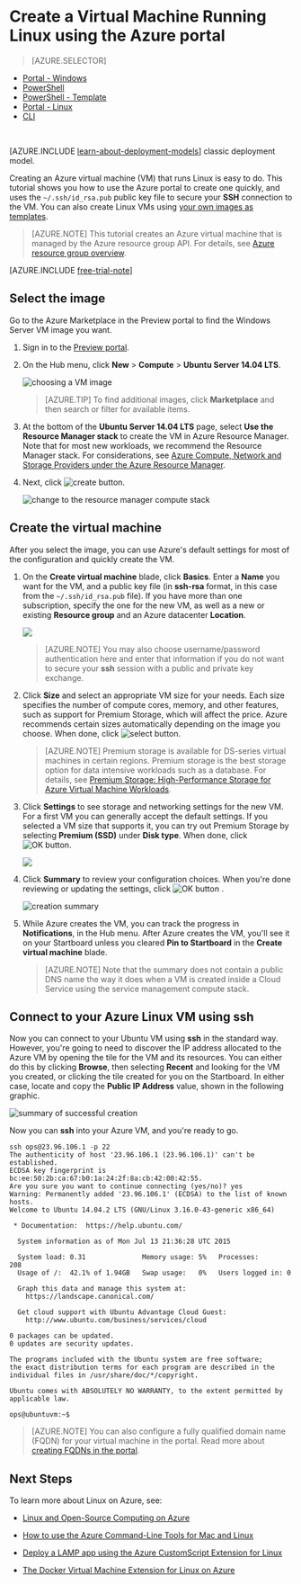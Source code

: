 <properties
	pageTitle="Create an Azure virtual machine running Linux in the Azure classic portal | Microsoft Azure"
	description="Use the Azure classic portal to create an Azure virtual machine (VM) running Linux with the Azure resource groups."
	services="virtual-machines"
	documentationCenter=""
	authors="squillace"
	manager="timlt"
	editor="tysonn"
	tags="azure-resource-manager"/>

<tags
	ms.service="virtual-machines"
	ms.workload="infrastructure-services"
	ms.tgt_pltfrm="vm-linux"
	ms.devlang="na"
	ms.topic="article"
	ms.date="10/21/2015"
	ms.author="rasquill"/>

# Create a Virtual Machine Running Linux using the Azure portal

> [AZURE.SELECTOR]
- [Portal - Windows](virtual-machines-windows-tutorial.md)
- [PowerShell](virtual-machines-ps-create-preconfigure-windows-resource-manager-vms.md)
- [PowerShell - Template](virtual-machines-create-windows-powershell-resource-manager-template.md)
- [Portal - Linux](virtual-machines-linux-portal-create.md)
- [CLI](virtual-machines-linux-tutorial.md)

<br>


[AZURE.INCLUDE [learn-about-deployment-models](../../includes/learn-about-deployment-models-rm-include.md)] classic deployment model.

Creating an Azure virtual machine (VM) that runs Linux is easy to do. This tutorial shows you how to use the Azure portal to create one quickly, and uses the `~/.ssh/id_rsa.pub` public key file to secure your **SSH** connection to the VM. You can also create Linux VMs using [your own images as templates](virtual-machines-linux-create-upload-vhd.md).

> [AZURE.NOTE] This tutorial creates an Azure virtual machine that is managed by the Azure resource group API. For details, see [Azure resource group overview](resource-group-overview.md).

[AZURE.INCLUDE [free-trial-note](../../includes/free-trial-note.md)]

## Select the image

Go to the Azure Marketplace in the Preview portal to find the Windows Server VM image you want.

1. Sign in to the [Preview portal](https://portal.azure.com).

2. On the Hub menu, click **New** > **Compute** > **Ubuntu Server 14.04 LTS**.

	![choosing a VM image](media/virtual-machines-linux-tutorial-portal-rm/chooseubuntuvm.png)

	> [AZURE.TIP] To find additional images, click **Marketplace** and then search or filter for available items.

3. At the bottom of the **Ubuntu Server 14.04 LTS** page, select **Use the Resource Manager stack** to create the VM in Azure Resource Manager. Note that for most new workloads, we recommend the Resource Manager stack. For considerations, see [Azure Compute, Network and Storage Providers under the Azure Resource Manager](virtual-machines-azurerm-versus-azuresm.md).

4. Next, click ![create button](media/virtual-machines-linux-tutorial-portal-rm/createbutton.png).

	![change to the resource manager compute stack](media/virtual-machines-linux-tutorial-portal-rm/changetoresourcestack.png)

## Create the virtual machine

After you select the image, you can use Azure's default settings for most of the configuration and quickly create the VM.

1. On the **Create virtual machine** blade, click **Basics**. Enter a **Name** you want for the VM, and a public key file (in **ssh-rsa** format, in this case from the `~/.ssh/id_rsa.pub` file). If you have more than one subscription, specify the one for the new VM, as well as a new or existing **Resource group** and an Azure datacenter **Location**.

	![](media/virtual-machines-linux-tutorial-portal-rm/step-1-thebasics.png)

	> [AZURE.NOTE] You may also choose username/password authentication here and enter that information if you do not want to secure your **ssh** session with a public and private key exchange.

2. Click **Size** and select an appropriate VM size for your needs. Each size specifies the number of compute cores, memory, and other features, such as support for Premium Storage, which will affect the price. Azure recommends certain sizes automatically depending on the image you choose. When done, click ![select button](media/virtual-machines-linux-tutorial-portal-rm/selectbutton-size.png).

	>[AZURE.NOTE] Premium storage is available for DS-series virtual machines in certain regions. Premium storage is the best storage option for data intensive workloads such as a database. For details, see [Premium Storage: High-Performance Storage for Azure Virtual Machine Workloads](storage-premium-storage-preview-portal.md).

3. Click **Settings** to see storage and networking settings for the new VM. For a first VM you can generally accept the default settings. If you selected a VM size that supports it, you can try out Premium Storage by selecting **Premium (SSD)** under **Disk type**. When done, click ![OK button](media/virtual-machines-linux-tutorial-portal-rm/okbutton.png).

	![](media/virtual-machines-linux-tutorial-portal-rm/step-3-settings.png)

6. Click **Summary** to review your configuration choices. When you're done reviewing or updating the settings, click ![OK button](media/virtual-machines-linux-tutorial-portal-rm/createbutton.png) .

	![creation summary](media/virtual-machines-linux-tutorial-portal-rm/summarybeforecreation.png)

8. While Azure creates the VM, you can track the progress in **Notifications**, in the Hub menu. After Azure creates the VM, you'll see it on your Startboard unless you cleared **Pin to Startboard** in the **Create virtual machine** blade.

	> [AZURE.NOTE] Note that the summary does not contain a public DNS name the way it does when a VM is created inside a Cloud Service using the service management compute stack.

## Connect to your Azure Linux VM using **ssh**

Now you can connect to your Ubuntu VM using **ssh** in the standard way. However, you're going to need to discover the IP address allocated to the Azure VM by opening the tile for the VM and its resources. You can either do this by clicking **Browse**, then selecting **Recent** and looking for the VM you created, or clicking the tile created for you on the Startboard. In either case, locate and copy the **Public IP Address** value, shown in the following graphic.

![summary of successful creation](media/virtual-machines-linux-tutorial-portal-rm/successresultwithip.png)

Now you can **ssh** into your Azure VM, and you're ready to go.

	ssh ops@23.96.106.1 -p 22
	The authenticity of host '23.96.106.1 (23.96.106.1)' can't be established.
	ECDSA key fingerprint is bc:ee:50:2b:ca:67:b0:1a:24:2f:8a:cb:42:00:42:55.
	Are you sure you want to continue connecting (yes/no)? yes
	Warning: Permanently added '23.96.106.1' (ECDSA) to the list of known hosts.
	Welcome to Ubuntu 14.04.2 LTS (GNU/Linux 3.16.0-43-generic x86_64)

	 * Documentation:  https://help.ubuntu.com/

	  System information as of Mon Jul 13 21:36:28 UTC 2015

	  System load: 0.31              Memory usage: 5%   Processes:       208
	  Usage of /:  42.1% of 1.94GB   Swap usage:   0%   Users logged in: 0

	  Graph this data and manage this system at:
	    https://landscape.canonical.com/

	  Get cloud support with Ubuntu Advantage Cloud Guest:
	    http://www.ubuntu.com/business/services/cloud

	0 packages can be updated.
	0 updates are security updates.

	The programs included with the Ubuntu system are free software;
	the exact distribution terms for each program are described in the
	individual files in /usr/share/doc/*/copyright.

	Ubuntu comes with ABSOLUTELY NO WARRANTY, to the extent permitted by
	applicable law.

	ops@ubuntuvm:~$


> [AZURE.NOTE] You can also configure a fully qualified domain name (FQDN) for your virtual machine in the portal. Read more about [creating FQDNs in the portal](virtual-machines-create-fqdn-on-portal.md).

## Next Steps

To learn more about Linux on Azure, see:

- [Linux and Open-Source Computing on Azure](virtual-machines-linux-opensource.md)

- [How to use the Azure Command-Line Tools for Mac and Linux](virtual-machines-command-line-tools.md)

- [Deploy a LAMP app using the Azure CustomScript Extension for Linux](virtual-machines-linux-script-lamp.md)

- [The Docker Virtual Machine Extension for Linux on Azure](virtual-machines-docker-vm-extension.md)
